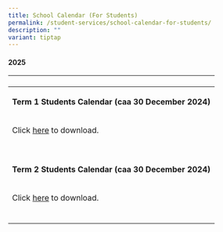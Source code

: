 ```yaml
---
title: School Calendar (For Students)
permalink: /student-services/school-calendar-for-students/
description: ""
variant: tiptap
---
```

<h4>2025</h4>
<table style="minWidth: 25px">
<colgroup>
<col>
</colgroup>
<tbody>
<tr>
<td rowspan="1" colspan="1">
<p></p>
</td>
</tr>
<tr>
<th rowspan="1" colspan="1">
<p>Term 1 Students Calendar (caa 30 December 2024)</p>
</th>
</tr>
<tr>
<td rowspan="1" colspan="1">
<p>Click <a href="/files/2024/Student_Calendar_2025_Term1_caa_30122024.pdf" rel="noopener noreferrer nofollow" target="_blank">here</a> to
download.</p>
</td>
</tr>
<tr>
<td rowspan="1" colspan="1">
<p></p>
</td>
</tr>
<tr>
<td rowspan="1" colspan="1">
<p><strong>Term 2 Students Calendar (caa 30 December 2024)</strong>
</p>
</td>
</tr>
<tr>
<td rowspan="1" colspan="1">
<p>Click <a href="/files/2024/Student_Calendar_2025_Term2_caa_30122024.pdf" rel="noopener noreferrer nofollow" target="_blank">here</a> to
download.</p>
</td>
</tr>
<tr>
<td rowspan="1" colspan="1">
<p></p>
</td>
</tr>
</tbody>
</table>
<p></p>